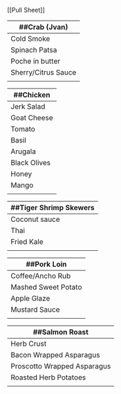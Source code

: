 [[Pull Sheet]]

| ##Crab (Jvan)       |
|---------------------|
| Cold Smoke          |
| Spinach Patsa       |
| Poche in butter     |
| Sherry/Citrus Sauce |
|                     |

| ##Chicken    |
|--------------|
| Jerk Salad   |
| Goat Cheese  |
| Tomato       |
| Basil        |
| Arugala      |
| Black Olives |
| Honey        |
| Mango        |
|              |

| ##Tiger Shrimp Skewers |
|------------------------|
| Coconut sauce          |
| Thai                   |
| Fried Kale             |
|                        |

| ##Pork Loin         |
|---------------------|
| Coffee/Ancho Rub    |
| Mashed Sweet Potato |
| Apple Glaze         |
| Mustard Sauce       |
|                     |

| ##Salmon Roast              |
|-----------------------------|
| Herb Crust                  |
| Bacon Wrapped Asparagus     |
| Proscotto Wrapped Asparagus |
| Roasted Herb Potatoes       |
|                             |
